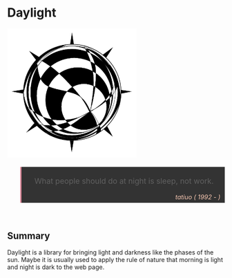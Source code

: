 # Daylight

<img src="img/logo.png" width="300px">

<blockquote style="
    background-color: #333;
    border-left: 3px solid #da8596;
    padding: 5px 10px 5px 30px;
    font-size: 1.1rem;
    position: relative;">
    <p style="
        position: relative;
        ">
        What people should do at night is sleep, not work.
    </p>
    <cite style="
        color: #f8c8b2;
        display: block;
        text-align: right;
        font-size: 0.9rem;
        ">
        tatiuo ( 1992 - )
    </cite>
</blockquote>
<br >

## Summary
Daylight is a library for bringing light and darkness like the phases of the sun. Maybe it is usually used to apply the rule of nature that morning is light and night is dark to the web page.